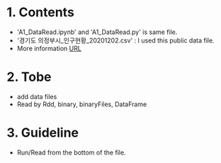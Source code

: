 # 1. Contents 
* 'A1_DataRead.ipynb' and 'A1_DataRead.py' is same file.
* '경기도 의정부시_인구현황_20201202.csv' : I used this public data file.
* More information [URL](https://blog.naver.com/fresh2816/222196526492)  


# 2. Tobe
* add data files
* Read by Rdd, binary, binaryFiles, DataFrame


# 3. Guideline
* Run/Read from the bottom of the file.
